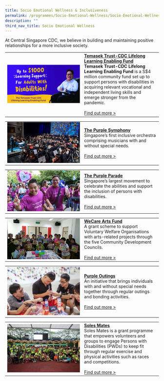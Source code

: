 ```yaml
---
title: Socio Emotional Wellness & Inclusiveness
permalink: /programmes/Socio-Emotional-Wellness/Socio-Emotional-Wellness-Inclusiveness/
description: ""
third_nav_title: Socio Emotional Wellness
---
```

At Central Singapore CDC, we believe in building and maintaining positive relationships for a more inclusive society.

<table border="0" width="100%">
	<tr>
		<td width="50%">
			<img src="/images/Programmes/tt-cdc-web-banner-2481-x-1301.jpg">
		</td>
		<td width="50%">
			<a href="https://www.sgenable.sg/your-first-stop/training-consultancy/enabling-academy/training/persons-with-disabilities/temasek-trust-cdc-lifelong-learning-enabling-fund"><b>Temasek Trust-CDC Lifelong Learning Enabling Fund</b></a><br>
				<b>Temasek Trust-CDC Lifelong Learning Enabling Fund</b> is a S$4 million community fund set up to support persons with disabilities in acquiring relevant vocational and independent living skills and emerge stronger from the pandemic.</b>
			<br><br><a href="https://www.sgenable.sg/your-first-stop/training-consultancy/enabling-academy/training/persons-with-disabilities/temasek-trust-cdc-lifelong-learning-enabling-fund">Find out more ></a>
		</td>
	</tr>
</table>

<table border="0" width="100%">
	<tr>
		<td width="50%">
			<img src="/images/Programmes/tps-main.jpg">
		</td>
		<td width="50%">
			<a href="/programmes/Socio-Emotional-Wellness/the-purple-symphony"><b>The Purple Symphony</b></a><br>
Singapore’s first inclusive orchestra comprising musicians with and without special needs.
			<br><br><a href="/programmes/Socio-Emotional-Wellness/the-purple-symphony">Find out more ></a>
		</td>
	</tr>
</table>

<table border="0" width="100%">
	<tr>
		<td width="50%">
			<img src="/images/Programmes/purple-parade-main-image43b225c81b0c43559ef1dc15cbcee737.jpg">
		</td>
		<td width="50%">
			<a href="/programmes/Socio-Emotional-Wellness/purple-parade"><b>The Purple Parade</b></a><br>
Singapore’s largest movement to celebrate the abilities and support the inclusion of persons with disabilities. 
			<br><br><a href="/programmes/Socio-Emotional-Wellness/purple-parade">Find out more ></a>
		</td>
	</tr>
</table>

<table border="0" width="100%">
	<tr>
		<td width="50%">
			<img src="/images/Programmes/5c2d0c2b-7e49-4877-9f6c-54aacd57718a_wecare-art-fund-main-pic.jpg">
		</td>
		<td width="50%">
			<a href="/programmes/Socio-Emotional-Wellness/wecare-arts-fund"><b>WeCare Arts Fund</b></a><br>
A grant scheme to support Voluntary Welfare Organisations with arts-related projects through the five Community Development Councils.
			<br><br><a href="/programmes/Socio-Emotional-Wellness/wecare-arts-fund">Find out more ></a>
		</td>
	</tr>
</table>

<table border="0" width="100%">
	<tr>
		<td width="50%">
			<img src="/images/Programmes/purple-outings-2.jpg">
		</td>
		<td width="50%">
			<a href="/programmes/Socio-Emotional-Wellness/purple-outings"><b>Purple Outings</b></a><br>
An initiative that brings individuals with and without special needs together through regular outings and bonding activities.
			<br><br><a href="/programmes/Socio-Emotional-Wellness/purple-outings">Find out more ></a>
		</td>
	</tr>
</table>

<table border="0" width="100%">
	<tr>
		<td width="50%">
			<img src="/images/Programmes/solemates.jpg">
		</td>
		<td width="50%">
			<a href="/programmes/Socio-Emotional-Wellness/purple-outings"><b>Soles Mates</b></a><br>
Soles Mates is a grant programme that empowers volunteers and groups to engage Persons with Disabilities (PWDs) to keep fit through regular exercise and physical activities such as races and competitions. 
			<br><br><a href="/programmes/Socio-Emotional-Wellness/solemates">Find out more ></a>
		</td>
	</tr>
</table>